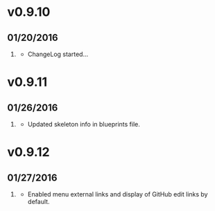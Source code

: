# v0.9.10
## 01/20/2016

1. [](#new)
    * ChangeLog started...

# v0.9.11
## 01/26/2016

1. [](#bugfix)
    * Updated skeleton info in blueprints file.

# v0.9.12
## 01/27/2016

1. [](#new)
    * Enabled menu external links and display of GitHub edit links by default.
